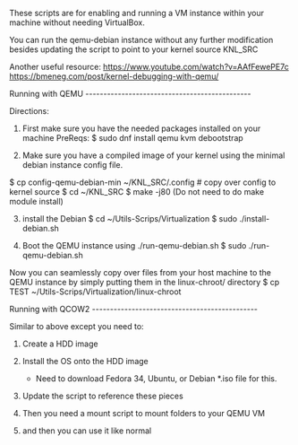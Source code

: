 These scripts are for enabling and running a VM instance within your machine
without needing VirtualBox.

You can run the qemu-debian instance without any further modification besides
updating the script to point to your kernel source KNL_SRC


Another useful resource:
https://www.youtube.com/watch?v=AAfFewePE7c
https://bmeneg.com/post/kernel-debugging-with-qemu/

Running with QEMU ----------------------------------------------

Directions:

1) First make sure you have the needed packages installed on your machine
PreReqs: 
$ sudo dnf install qemu kvm debootstrap

2) Make sure you have a compiled image of your kernel using the minimal debian
	instance config file.

$ cp config-qemu-debian-min ~/KNL_SRC/.config # copy over config to kernel source
$ cd ~/KNL_SRC
$ make -j80
(Do not need to do make module install)

3) install the Debian
$ cd ~/Utils-Scrips/Virtualization
$ sudo ./install-debian.sh

4) Boot the QEMU instance using ./run-qemu-debian.sh
$ sudo ./run-qemu-debian.sh

Now you can seamlessly copy over files from your host machine to the
QEMU instance by simply putting them in the linux-chroot/ directory
$ cp TEST ~/Utils-Scrips/Virtualization/linux-chroot

Running with QCOW2 ----------------------------------------------

Similar to above except you need to:
1) Create a HDD image
2) Install the OS onto the HDD image
	- Need to download Fedora 34, Ubuntu, or Debian \*.iso file for this.

3) Update the script to reference these pieces
4) Then you need a mount script to mount folders to your QEMU VM

5) and then you can use it like normal
